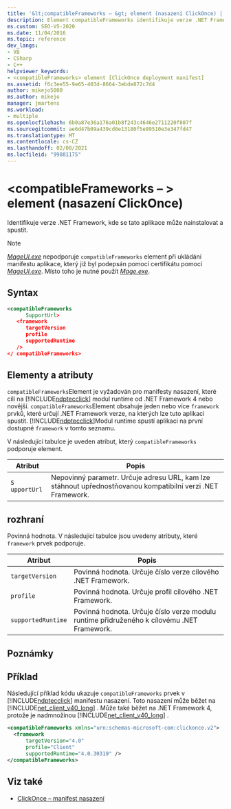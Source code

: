 ```yaml
---
title: '&lt;compatibleFrameworks – &gt; element (nasazení ClickOnce) | Microsoft Docs'
description: Element compatibleFrameworks identifikuje verze .NET Framework, kde se tato aplikace může nainstalovat a spustit.
ms.custom: SEO-VS-2020
ms.date: 11/04/2016
ms.topic: reference
dev_langs:
- VB
- CSharp
- C++
helpviewer_keywords:
- <compatibleFrameworks> element [ClickOnce deployment manifest]
ms.assetid: f6c3ee55-9e65-403d-8664-3ebde872c7d4
author: mikejo5000
ms.author: mikejo
manager: jmartens
ms.workload:
- multiple
ms.openlocfilehash: 6b0a87e36a176a01b8f243c4646e2711220f807f
ms.sourcegitcommit: ae6d47b09a439cd0e13180f5e89510e3e347fd47
ms.translationtype: MT
ms.contentlocale: cs-CZ
ms.lasthandoff: 02/08/2021
ms.locfileid: "99881175"
---
```

# <a name="ltcompatibleframeworksgt-element-clickonce-deployment"></a>&lt;compatibleFrameworks – &gt; element (nasazení ClickOnce)
Identifikuje verze .NET Framework, kde se tato aplikace může nainstalovat a spustit.

> [!NOTE]
> [*MageUI.exe*](/dotnet/framework/tools/mageui-exe-manifest-generation-and-editing-tool-graphical-client) nepodporuje `compatibleFrameworks` element při ukládání manifestu aplikace, který již byl podepsán pomocí certifikátu pomocí [*MageUI.exe*](/dotnet/framework/tools/mageui-exe-manifest-generation-and-editing-tool-graphical-client). Místo toho je nutné použít [*Mage.exe*](/dotnet/framework/tools/mage-exe-manifest-generation-and-editing-tool).

## <a name="syntax"></a>Syntax

```xml
<compatibleFrameworks
      SupportUrl> 
   <framework
      targetVersion
      profile
      supportedRuntime
   /> 
</ compatibleFrameworks>
```

## <a name="elements-and-attributes"></a>Elementy a atributy
 `compatibleFrameworks`Element je vyžadován pro manifesty nasazení, které cílí na [!INCLUDE[ndptecclick](../deployment/includes/ndptecclick_md.md)] modul runtime od .NET Framework 4 nebo novější. `compatibleFrameworks`Element obsahuje jeden nebo více `framework` prvků, které určují .NET Framework verze, na kterých lze tuto aplikaci spustit. [!INCLUDE[ndptecclick](../deployment/includes/ndptecclick_md.md)]Modul runtime spustí aplikaci na první dostupné `framework` v tomto seznamu.

 V následující tabulce je uveden atribut, který `compatibleFrameworks` podporuje element.

|Atribut|Popis|
|---------------|-----------------|
|`S` `upportUrl`|Nepovinný parametr. Určuje adresu URL, kam lze stáhnout upřednostňovanou kompatibilní verzi .NET Framework.|

## <a name="framework"></a>rozhraní
 Povinná hodnota. V následující tabulce jsou uvedeny atributy, které `framework` prvek podporuje.

|Atribut|Popis|
|---------------|-----------------|
|`targetVersion`|Povinná hodnota. Určuje číslo verze cílového .NET Framework.|
|`profile`|Povinná hodnota. Určuje profil cílového .NET Framework.|
|`supportedRuntime`|Povinná hodnota. Určuje číslo verze modulu runtime přidruženého k cílovému .NET Framework.|

## <a name="remarks"></a>Poznámky

## <a name="example"></a>Příklad
 Následující příklad kódu ukazuje `compatibleFrameworks` prvek v [!INCLUDE[ndptecclick](../deployment/includes/ndptecclick_md.md)] manifestu nasazení. Toto nasazení může běžet na [!INCLUDE[net_client_v40_long](../deployment/includes/net_client_v40_long_md.md)] . Může také běžet na .NET Framework 4, protože je nadmnožinou [!INCLUDE[net_client_v40_long](../deployment/includes/net_client_v40_long_md.md)] .

```xml
<compatibleFrameworks xmlns="urn:schemas-microsoft-com:clickonce.v2">
  <framework
      targetVersion="4.0"
      profile="Client"
      supportedRuntime="4.0.30319" />
</compatibleFrameworks>
```

## <a name="see-also"></a>Viz také
- [ClickOnce – manifest nasazení](../deployment/clickonce-deployment-manifest.md)